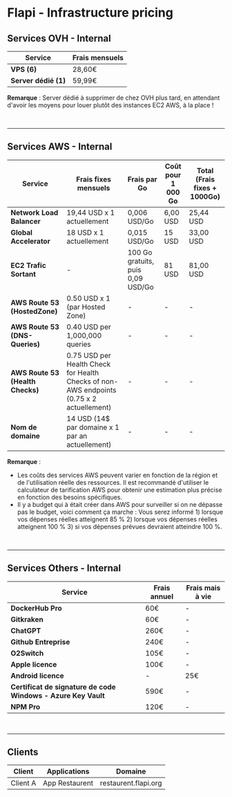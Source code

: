 # Flapi - Infrastructure pricing

## Services OVH - Internal

| Service                                   | Frais mensuels |
|-------------------------------------------|----------------|
| **VPS (6)**                               | 28,60€         |
| **Server dédié (1)**                      | 59,99€         |

**Remarque** : Server dédié à supprimer de chez OVH plus tard, en attendant d'avoir les moyens pour louer plutôt des instances EC2 AWS, à la place !

<br />

---

## Services AWS - Internal

| Service                         | Frais fixes mensuels | Frais par Go                    | Coût pour 1 000 Go | Total (Frais fixes + 1000Go) |
|---------------------------------|----------------------|---------------------------------|--------------------|------------------------------|
| **Network Load Balancer**       | 19,44 USD x 1 actuellement | 0,006 USD/Go                    | 6,00 USD           | 25,44 USD                    |
| **Global Accelerator**          | 18 USD x 1 actuellement    | 0,015 USD/Go                    | 15 USD             | 33,00 USD                    |
| **EC2 Trafic Sortant**          | -                          | 100 Go gratuits, puis 0,09 USD/Go | 81 USD           | 81,00 USD                    |
| **AWS Route 53 (HostedZone)**   | 0.50 USD x 1 (par Hosted Zone)       | - | - | - |
| **AWS Route 53 (DNS-Queries)**  | 0.40 USD per 1,000,000 queries       | - | - | - |
| **AWS Route 53 (Health Checks)**| 0.75 USD per Health Check for Health Checks of non-AWS endpoints (0.75 x 2 actuellement) | - | - | - |
| **Nom de domaine**          | 14 USD (14$ par domaine x 1 par an actuellement) | - | - | - |

**Remarque** : 
- Les coûts des services AWS peuvent varier en fonction de la région et de l'utilisation réelle des ressources. Il est recommandé d'utiliser le calculateur de tarification AWS pour obtenir une estimation plus précise en fonction des besoins spécifiques.
- Il y a budget qui à était créer dans AWS pour surveiller si on ne dépasse pas le budget, voici comment ça marche : Vous serez informé 1) lorsque vos dépenses réelles atteignent 85 % 2) lorsque vos dépenses réelles atteignent 100 % 3) si vos dépenses prévues devraient atteindre 100 %.

<br />

---

## Services Others - Internal

| Service                                  | Frais annuel    | Frais mais à vie |
|------------------------------------------|-----------------|------------------|
| **DockerHub Pro**                        | 60€             | -                |
| **Gitkraken**                            | 60€             | -                |
| **ChatGPT**                              | 260€            | -                |
| **Github Entreprise**                    | 240€            | -                |
| **O2Switch**                             | 105€            | -                |
| **Apple licence**                        | 100€            | -                |
| **Android licence**                      | -               | 25€              |
| **Certificat de signature de code Windows - Azure Key Vault** | 590€   | -                |
| **NPM Pro**                              | 120€            | -                |

<br />

---

## Clients
| Client             | Applications          | Domaine               |
|--------------------|-----------------------|-----------------------|
| Client A	         | App Restaurent	       | restaurent.flapi.org	 |
